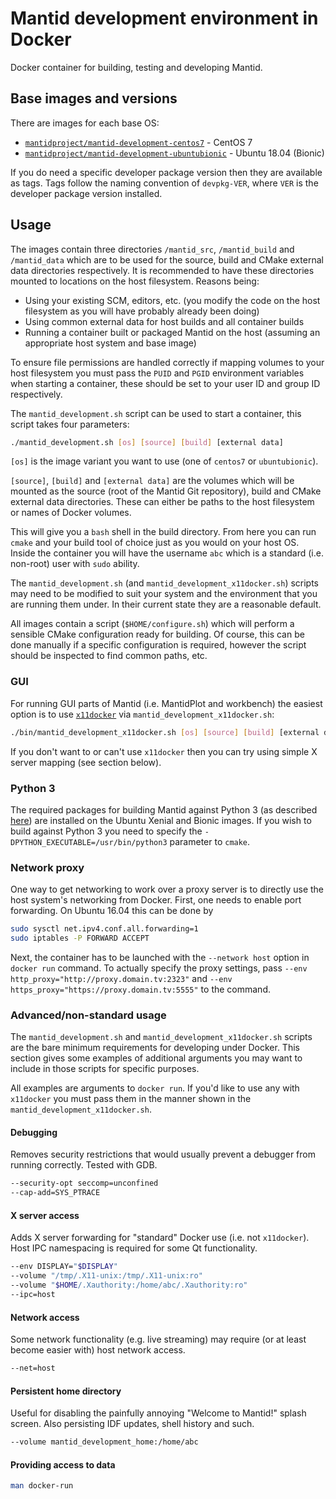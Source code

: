 # Mantid development environment in Docker

Docker container for building, testing and developing Mantid.

## Base images and versions

There are images for each base OS:

- [`mantidproject/mantid-development-centos7`](https://hub.docker.com/r/mantidproject/mantid-development-centos7/) - CentOS 7
- [`mantidproject/mantid-development-ubuntubionic`](https://hub.docker.com/r/mantidproject/mantid-development-ubuntubionic/) - Ubuntu 18.04 (Bionic)

If you do need a specific developer package version then they are available as tags.
Tags follow the naming convention of `devpkg-VER`, where `VER` is the developer package version installed.

## Usage

The images contain three directories `/mantid_src`, `/mantid_build` and `/mantid_data` which are to be used for the source, build and CMake external data directories respectively.
It is recommended to have these directories mounted to locations on the host filesystem. Reasons being:

- Using your existing SCM, editors, etc. (you modify the code on the host filesystem as you will have probably already been doing)
- Using common external data for host builds and all container builds
- Running a container built or packaged Mantid on the host (assuming an appropriate host system and base image)

To ensure file permissions are handled correctly if mapping volumes to your host filesystem you must pass the `PUID` and `PGID` environment variables when starting a container, these should be set to your user ID and group ID respectively.

The `mantid_development.sh` script can be used to start a container, this script takes four parameters:
```sh
./mantid_development.sh [os] [source] [build] [external data]
```

`[os]` is the image variant you want to use (one of `centos7` or `ubuntubionic`).

`[source]`, `[build]` and `[external data]` are the volumes which will be mounted as the source (root of the Mantid Git repository), build and CMake external data directories.
These can either be paths to the host filesystem or names of Docker volumes.

This will give you a `bash` shell in the build directory.
From here you can run `cmake` and your build tool of choice just as you would on your host OS.
Inside the container you will have the username `abc` which is a standard (i.e. non-root) user with `sudo` ability.

The `mantid_development.sh` (and `mantid_development_x11docker.sh`) scripts may need to be modified to suit your system and the environment that you are running them under.
In their current state they are a reasonable default.

All images contain a script (`$HOME/configure.sh`) which will perform a sensible CMake configuration ready for building.
Of course, this can be done manually if a specific configuration is required, however the script should be inspected to find common paths, etc.

### GUI

For running GUI parts of Mantid (i.e. MantidPlot and workbench) the easiest option is to use [`x11docker`](https://github.com/mviereck/x11docker) via `mantid_development_x11docker.sh`:
```sh
./bin/mantid_development_x11docker.sh [os] [source] [build] [external data] [cmd]
```

If you don't want to or can't use `x11docker` then you can try using simple X server mapping (see section below).

### Python 3

The required packages for building Mantid against Python 3 (as described [here](http://developer.mantidproject.org/Python3.html#id2)) are installed on the Ubuntu Xenial and Bionic images.
If you wish to build against Python 3 you need to specify the `-DPYTHON_EXECUTABLE=/usr/bin/python3` parameter to `cmake`.

### Network proxy

One way to get networking to work over a proxy server is to directly use the host system's networking from Docker.
First, one needs to enable port forwarding.
On Ubuntu 16.04 this can be done by
```sh
sudo sysctl net.ipv4.conf.all.forwarding=1
sudo iptables -P FORWARD ACCEPT
```

Next, the container has to be launched with the `--network host` option in `docker run` command.
To actually specify the proxy settings, pass `--env http_proxy="http://proxy.domain.tv:2323"` and `--env https_proxy="https://proxy.domain.tv:5555"` to the command.

### Advanced/non-standard usage

The `mantid_development.sh` and `mantid_development_x11docker.sh` scripts are the bare minimum requirements for developing under Docker.
This section gives some examples of additional arguments you may want to include in those scripts for specific purposes.

All examples are arguments to `docker run`.
If you'd like to use any with `x11docker` you must pass them in the manner shown in the `mantid_development_x11docker.sh`.

#### Debugging

Removes security restrictions that would usually prevent a debugger from running correctly.
Tested with GDB.

```sh
--security-opt seccomp=unconfined
--cap-add=SYS_PTRACE
```

#### X server access

Adds X server forwarding for "standard" Docker use (i.e. not `x11docker`).
Host IPC namespacing is required for some Qt functionality.

```sh
--env DISPLAY="$DISPLAY"
--volume "/tmp/.X11-unix:/tmp/.X11-unix:ro"
--volume "$HOME/.Xauthority:/home/abc/.Xauthority:ro"
--ipc=host
```

#### Network access

Some network functionality (e.g. live streaming) may require (or at least become easier with) host network access.

```sh
--net=host
```

#### Persistent home directory

Useful for disabling the painfully annoying "Welcome to Mantid!" splash screen.
Also persisting IDF updates, shell history and such.

```sh
--volume mantid_development_home:/home/abc
```

#### Providing access to data

```sh
man docker-run
```
